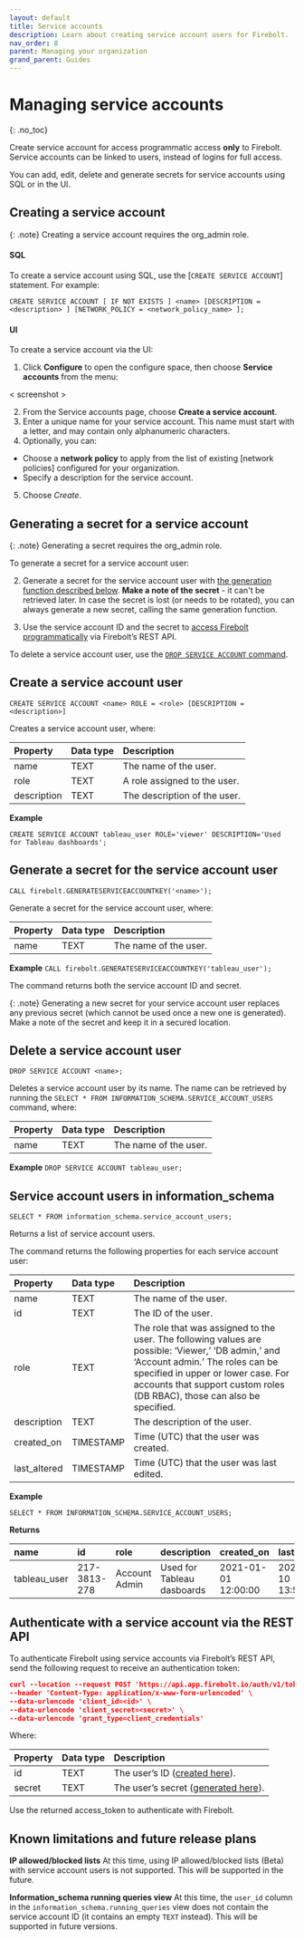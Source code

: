```yaml
---
layout: default
title: Service accounts
description: Learn about creating service account users for Firebolt.
nav_order: 8
parent: Managing your organization
grand_parent: Guides
---
```


# Managing service accounts
{: .no_toc}

Create service account for access programmatic access **only** to Firebolt. Service accounts can be linked to users, instead of logins for full access. 

You can add, edit, delete and generate secrets for service accounts using SQL or in the UI. 


## Creating a service account 
{: .note}
Creating a service account requires the org_admin role.

#### SQL 
To create a service account using SQL, use the [`CREATE SERVICE ACCOUNT`] statement. For example:

```
CREATE SERVICE ACCOUNT [ IF NOT EXISTS ] <name> [DESCRIPTION = <description> ] [NETWORK_POLICY = <network_policy_name> ];
```

#### UI
To create a service account via the UI:
1. Click **Configure** to open the configure space, then choose **Service accounts** from the menu:

< screenshot >

2. From the Service accounts page, choose **Create a service account**.
3. Enter a unique name for your service account. This name must start with a letter, and may contain only alphanumeric characters.
4. Optionally, you can:
  - Choose a **network policy** to apply from the list of existing [network policies] configured for your organization. 
  - Specify a description for the service account.
5. Choose *Create*. 

## Generating a secret for a service account

{: .note}
Generating a secret requires the org_admin role.

To generate a secret for a service account user:

2. Generate a secret for the service account user with [the generation function described below](#generate-a-secret-for-the-service-account-user). 
**Make a note of the secret** - it can't be retrieved later.  In case the secret is lost (or needs to be rotated), you can always generate a new secret, calling the same generation function.

3. Use the service account ID and the secret to [access Firebolt programmatically](#authenticate-with-a-service-account-via-the-rest-api) via Firebolt’s REST API.

To delete a service account user, use the [`DROP SERVICE ACCOUNT` command](#delete-a-service-account-user).

## Create a service account user
`CREATE SERVICE ACCOUNT <name> ROLE = <role> [DESCRIPTION = <description>]`

Creates a service account user, where:

| Property                          | Data type | Description |
| :------------------------------   | :-------- | :---------- |
| name                              | TEXT      | The name of the user. |
| role                              | TEXT      | A role assigned to the user. |
| description                       | TEXT      | The description of the user. |

**Example**

`CREATE SERVICE ACCOUNT tableau_user ROLE='viewer' DESCRIPTION='Used for Tableau dashboards'; `

## Generate a secret for the service account user
`CALL firebolt.GENERATESERVICEACCOUNTKEY('<name>');`

Generate a secret for the service account user, where:

| Property                          | Data type | Description |
| :------------------------------   | :-------- | :---------- |
| name                              | TEXT      | The name of the user. |


**Example**
`CALL firebolt.GENERATESERVICEACCOUNTKEY('tableau_user');`

The command returns both the service account ID and secret.

{: .note}
Generating a new secret for your service account user replaces any previous secret (which cannot be used once a new one is generated). Make a note of the secret and keep it in a secured location.

## Delete a service account user
`DROP SERVICE ACCOUNT <name>;`

Deletes a service account user by its name. The name can be retrieved by running the 
`SELECT * FROM INFORMATION_SCHEMA.SERVICE_ACCOUNT_USERS` command, where:

| Property                          | Data type | Description |
| :------------------------------   | :-------- | :---------- |
| name                              | TEXT      | The name of the user. |


**Example**
`DROP SERVICE ACCOUNT tableau_user;`

## Service account users in information_schema
`SELECT * FROM information_schema.service_account_users;`

Returns a list of service account users. 

The command returns the following properties for each service account user:

| Property                          | Data type | Description |
| :------------------------------   | :-------- | :---------- |
| name                              | TEXT      | The name of the user. |
| id                                | TEXT      | The ID of the user. |
| role                              | TEXT      | The role that was assigned to the user. The following values are possible: ‘Viewer,’ ‘DB admin,’ and ‘Account admin.’ The roles can be specified in upper or lower case. For accounts that support custom roles (DB RBAC), those can also be specified. |
| description                       | TEXT      | The description of the user. |
| created_on                        | TIMESTAMP | Time (UTC) that the user was created. |
| last_altered                      | TIMESTAMP | Time (UTC) that the user was last edited. |

**Example**

`SELECT * FROM INFORMATION_SCHEMA.SERVICE_ACCOUNT_USERS; `

**Returns**

| name         | id            | role          | description                | created_on  | last_altered |
| :------------| :------------ | :------------ | :------------------------- | :---------- | :---------- |
| tableau_user | 217-3813-278  | Account Admin | Used for Tableau dasboards | 2021-01-01 12:00:00 | 2021-01-10 13:50:00 |


## Authenticate with a service account via the REST API
To authenticate Firebolt using service accounts via Firebolt’s REST API, send the following request to receive an authentication token:

```json
curl --location --request POST 'https://api.app.firebolt.io/auth/v1/token' \
--header 'Content-Type: application/x-www-form-urlencoded' \
--data-urlencode 'client_id=<id>' \
--data-urlencode 'client_secret=<secret>' \
--data-urlencode 'grant_type=client_credentials'
```

Where:

| Property                          | Data type | Description |
| :------------------------------   | :-------- | :---------- |
| id                                | TEXT      | The user’s ID ([created here](#create-a-service-account-user)). |
| secret                            | TEXT      | The user’s secret ([generated here](#generate-a-secret-for-the-service-account-user)). |


Use the returned access_token to authenticate with Firebolt.


## Known limitations and future release plans

**IP allowed/blocked lists**
At this time, using IP allowed/blocked lists (Beta) with service account users is not supported. This will be supported in the future. 

**Information_schema running queries view**
At this time, the `user_id` column in the `information_schema.running_queries` view does not contain the service account ID (it contains an empty `TEXT` instead). This will be supported in future versions.






